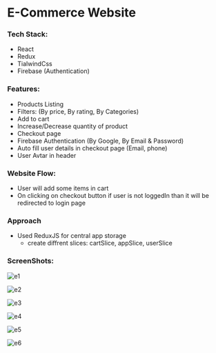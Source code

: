 # E-Commerce Website

### Tech Stack:
- React
- Redux
- TialwindCss
- Firebase (Authentication)

### Features:
- Products Listing
- Filters: (By price, By rating, By Categories)
- Add to cart
- Increase/Decrease quantity of product
- Checkout page
- Firebase Authentication (By Google, By Email & Password)
- Auto fill user details in checkout page (Email, phone)
- User Avtar in header

### Website Flow:
- User will add some items in cart
- On clicking on checkout button if user is not loggedIn than it will be redirected to login page

### Approach
- Used ReduxJS for central app storage
  - create diffrent slices: cartSlice, appSlice, userSlice

### ScreenShots:
![e1](https://github.com/harshilsharmaa/totalitycorp-frontend-challenge/assets/71216106/e7c536b3-0527-4870-9c89-36d5878986bd)

![e2](https://github.com/harshilsharmaa/totalitycorp-frontend-challenge/assets/71216106/b2ca7213-06bf-421d-82b4-ab85a38d7053)

![e3](https://github.com/harshilsharmaa/totalitycorp-frontend-challenge/assets/71216106/01d4cc85-ceae-4fba-8b4c-0d8b1df17df2)

![e4](https://github.com/harshilsharmaa/totalitycorp-frontend-challenge/assets/71216106/e64a97f2-b3b1-49d8-adcb-c6172a36609b)

![e5](https://github.com/harshilsharmaa/totalitycorp-frontend-challenge/assets/71216106/4b824699-1afb-4deb-91be-6dc4ddd038af)

![e6](https://github.com/harshilsharmaa/totalitycorp-frontend-challenge/assets/71216106/f0f01652-57fb-4e56-9243-b1c3c62ac367)
